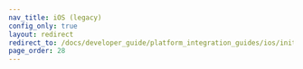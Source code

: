 ```yaml
---
nav_title: iOS (legacy)
config_only: true
layout: redirect
redirect_to: /docs/developer_guide/platform_integration_guides/ios/initial_sdk_setup/overview/
page_order: 28
---
```


